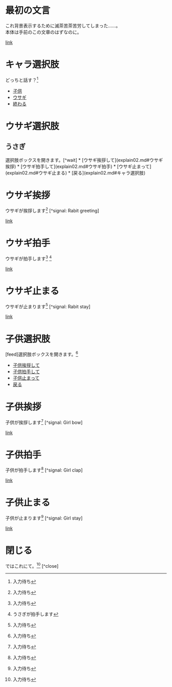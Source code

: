 最初の文言
==========
これ背景表示するために滅茶苦茶苦労してしまった……。  
本体は手前のこの文章のはずなのに。

[link](explain02.md#キャラ選択肢)

キャラ選択肢
===========
どっちと話す？[^wait]
* [子供](explain02.md#子供選択肢)
* [ウサギ](explain02.md#ウサギ選択肢)
* [終わる](explain02.md#閉じる)

ウサギ選択肢
===========
<h2 name_area="Name Area" main_area="Main Area">うさぎ</h2>
選択肢ボックスを開きます。[^wait]
* [ウサギ挨拶して](explain02.md#ウサギ挨拶)
* [ウサギ拍手して](explain02.md#ウサギ拍手)
* [ウサギ止まって](explain02.md#ウサギ止まる)
* [戻る](explain02.md#キャラ選択肢)

ウサギ挨拶
===========
ウサギが挨拶します[^wait]
[^signal: Rabit greeting]

[link](explain02.md#ウサギ選択肢)

ウサギ拍手
===========
ウサギが拍手します[^wait]
[^signal: Rabit clap]

[link](explain02.md#ウサギ選択肢)

ウサギ止まる
===========
ウサギが止まります[^wait]
[^signal: Rabit stay]

[link](explain02.md#ウサギ選択肢)

子供選択肢
===========
[feed]選択肢ボックスを開きます。[^wait]
* [子供挨拶して](explain02.md#子供挨拶)
* [子供拍手して](explain02.md#子供拍手)
* [子供止まって](explain02.md#子供止まる)
* [戻る](explain02.md#キャラ選択肢)

子供挨拶
===========
子供が挨拶します[^wait]
[^signal: Girl bow]

[link](explain02.md#子供選択肢)

子供拍手
===========
子供が拍手します[^wait]
[^signal: Girl clap]

[link](explain02.md#子供選択肢)

子供止まる
===========
子供が止まります[^wait]
[^signal: Girl stay]

[link](explain02.md#子供選択肢)

閉じる
===========
ではこれにて。[^wait]
[^close]

[^wait]: 入力待ち
[^signal: Rabit clap]: うさぎが拍手します